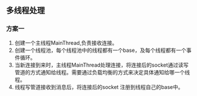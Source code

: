 ## 多线程处理

### 方案一

1. 创建一个主线程MainThread,负责接收连接。
2. 创建一个线程池，每个线程池中的线程都有一个base，及每个线程都有一个事件循环。
3. 当新连接到来时，主线程MainThread处理连接，将连接后的socket通过读写管道的方式通知给线程。需要通过负载均衡的方式来决定具体通知给哪一个线程。
4. 线程写管道接收到消息后，将连接后的socket 注册到线程自己的base中。


